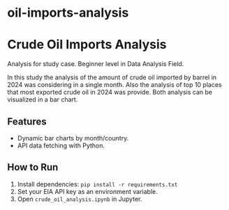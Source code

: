 # oil-imports-analysis

# Crude Oil Imports Analysis

Analysis for study case. Beginner level in Data Analysis Field.

In this study the analysis of the amount of crude oil imported by barrel in 2024 was considering in a single month. 
Also the analysis of top 10 places that most exported crude oil in 2024 was provide. 
Both analysis can be visualized in a bar chart. 

## Features
- Dynamic bar charts by month/country.
- API data fetching with Python.

## How to Run
1. Install dependencies: `pip install -r requirements.txt`
2. Set your EIA API key as an environment variable.
3. Open `crude_oil_analysis.ipynb` in Jupyter.
